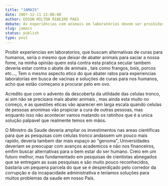 ```yaml
---
title: "JAMAIS"
date: 2007-12-11 22:00:00
author: EDSON MILTON RIBEIRO PAES
debate: As experiências com animais em laboratórios devem ser proibidas?
slug: jamais
status: publish 
type: post
---
```


Proibir experiencias em laboratorios, que buscam alternativas de curas para humanos, seria o mesmo que deixar de abater animais para saciar a nossa fome, na minha opinião quem esta contra esta pratica secular tambem deveria estar contra o abate de animais , tais como frangos, bois, porcos etc..., Tem o mesmo aspecto etico do que abater ratos para experiencias laboratorias em busca de vacinas e soluções de curas para nos humanos, acho que estão começano a procurar pelo em ovo.  

Acredito que com o advento da descoberta da utilidade das celulas tronco, ai sim não se precisara mais abater animais , mas ainda esta muito no começo, e as questões eticas vão aparecer em larga escala quando celulas de pessoas anonimas vão propiciar a cura de outras pessoas, mas enquanto isso não acontecer vamos matando os ratinhos que é a unica solução palpavel que realmente temos em mãos.  

O Ministro da Saude deveria ampliar os investimentos nas areas cientificas para que as pesquisas com celulas tronco andassem um pouco mais rapido, deveria tambem dar mais espaço ao "genoma", Universidades deveriam se preocupar com avanços academicos e não nos financeiros, emfim buscar alternativas para o bem estar do ser humano. Creio em um futuro melhor, mas fundamentado em pesquisas de cientistas abnegados que se entregam as suas pesquisas e são muito pouco reconhecidos, bastaria um pequena parcela do que se é desperdiçado pelo corredor da corrupção e da incapacidade administrativa e teriamos soluções para muitos problemas da saude em nosso País.
